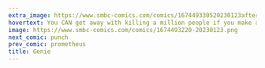 ```yaml
---
extra_image: https://www.smbc-comics.com/comics/167449330520230123after.png
hovertext: You CAN get away with killing a million people if you make a million babies. It nets out.
image: https://www.smbc-comics.com/comics/1674493220-20230123.png
next_comic: punch
prev_comic: prometheus
title: Genie
---
```


